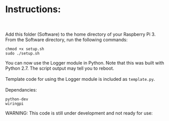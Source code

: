 # Instructions:</br></br>
Add this folder (Software) to the home directory of your Raspberry Pi 3.</br>
From the Software directory, run the following commands:
```
chmod +x setup.sh
sudo ./setup.sh
```
You can now use the Logger module in Python. Note that this was built with Python 2.7. The script output may tell you to reboot.</br></br>
Template code for using the Logger module is included as `template.py`.</br></br>
Dependancies:
```
python-dev
wiringpi
```
WARNING: This code is still under development and not ready for use:</br>
